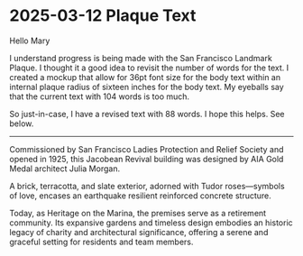 # 2025-03-12 Plaque Text

Hello Mary

I understand progress is being made with the San Francisco Landmark Plaque. I thought it a good idea to revisit the number of words for the text. I created a mockup that allow for 36pt font size for the body text within an internal plaque radius of sixteen inches for the body text. My eyeballs say that the current text with 104 words is too much. 

So just-in-case, I have a revised text with 88 words. I hope this helps. See below.

*** 

Commissioned by San Francisco Ladies Protection
and Relief Society and opened in 1925, this
Jacobean Revival building was designed by
AIA Gold Medal architect Julia Morgan.

A brick, terracotta, and slate exterior, adorned 
with Tudor roses—symbols of love, encases an 
earthquake resilient reinforced concrete structure.

Today, as Heritage on the Marina, the premises serve
as a retirement community. Its expansive gardens and
timeless design embodies an historic legacy of charity
and architectural significance, offering a serene
and graceful setting for residents and team members.

